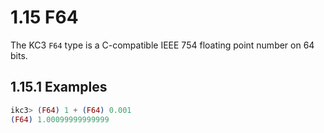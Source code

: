 # 1.15 F64

The KC3 `F64` type is a C-compatible IEEE 754 floating point number
on 64 bits.

## 1.15.1 Examples

```elixir
ikc3> (F64) 1 + (F64) 0.001
(F64) 1.00099999999999
```
